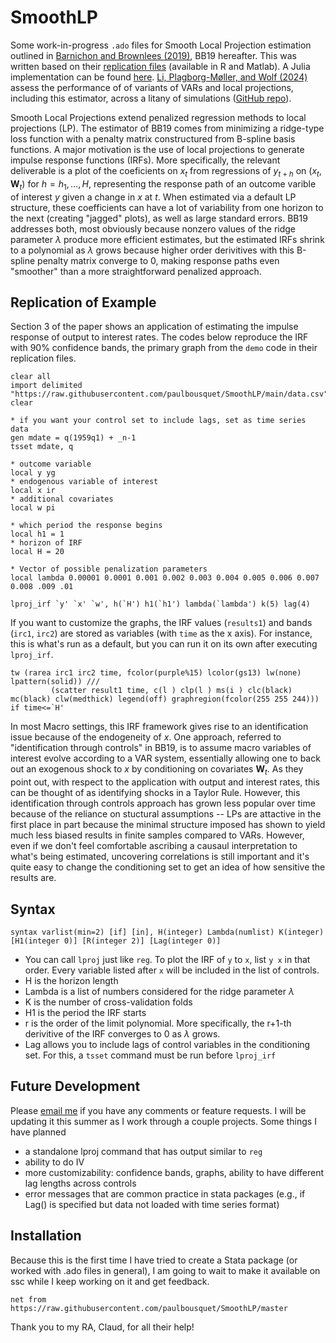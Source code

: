 # SmoothLP

Some work-in-progress `.ado` files for Smooth Local Projection estimation outlined in [Barnichon and Brownlees (2019)](https://www.mitpressjournals.org/doi/abs/10.1162/rest_a_00778), BB19 hereafter. This was written based on their [replication files](https://dataverse.harvard.edu/dataset.xhtml?persistentId=doi:10.7910/DVN/8KQJBJ) (available in R and Matlab). A Julia implementation can be found [here](https://github.com/justinjjlee/SmoothLocalProjections.jl). [Li, Plagborg-Møller, and Wolf (2024)](https://www.sciencedirect.com/science/article/pii/S030440762400068X?via%3Dihub) assess the performance of of variants of VARs and local projections, including this estimator, across a litany of simulations ([GitHub repo](https://github.com/dake-li/lp_var_simul)). 

Smooth Local Projections extend penalized regression methods to local projections (LP). The estimator of BB19 comes from minimizing a ridge-type loss function with a penalty matrix constructured from B-spline basis functions. A major motivation is the use of local projections to generate impulse response functions (IRFs). More specifically, the relevant deliverable is a plot of the coeficients on $x_t$ from regressions of $y_{t+h}$ on $(x_t,\boldsymbol{W}_t)$ for $h=h_1,\dots,H$, representing the response path of an outcome varible of interest $y$ given a change in $x$ at $t$. When estimated via a default LP structure, these coefficients can have a lot of variability from one horizon to the next (creating "jagged" plots), as well as large standard errors. BB19 addresses both, most obviously because nonzero values of the ridge parameter $\lambda$ produce more efficient estimates, but the estimated IRFs shrink to a polynomial as $\lambda$ grows because higher order derivitives with this B-spline penalty matrix converge to 0, making response paths even "smoother" than a more straightforward penalized approach. 

## Replication of Example

Section 3 of the paper shows an application of estimating the impulse response of output to interest rates. The codes below reproduce the IRF with 90% confidence bands, the primary graph from the `demo` code in their replication files. 

```
clear all
import delimited "https://raw.githubusercontent.com/paulbousquet/SmoothLP/main/data.csv", clear

* if you want your control set to include lags, set as time series data
gen mdate = q(1959q1) + _n-1
tsset mdate, q

* outcome variable 
local y yg
* endogenous variable of interest 
local x ir
* additional covariates 
local w pi 

* which period the response begins 
local h1 = 1
* horizon of IRF 
local H = 20

* Vector of possible penalization parameters 
local lambda 0.00001 0.0001 0.001 0.002 0.003 0.004 0.005 0.006 0.007 0.008 .009 .01

lproj_irf `y' `x' `w', h(`H') h1(`h1') lambda(`lambda') k(5) lag(4)

```
If you want to customize the graphs, the IRF values (`results1`) and bands (`irc1`, `irc2`) are stored as variables (with `time` as the x axis). For instance, this is what's run as a default, but you can run it on its own after executing `lproj_irf`. 
```
tw (rarea irc1 irc2 time, fcolor(purple%15) lcolor(gs13) lw(none) lpattern(solid)) ///
         (scatter result1 time, c(l ) clp(l ) ms(i ) clc(black) mc(black) clw(medthick) legend(off) graphregion(fcolor(255 255 244))) if time<=`H'
```

In most Macro settings, this IRF framework gives rise to an identification issue because of the endogeneity of $x$. One approach, referred to "identification through controls" in BB19, is to assume macro variables of interest evolve according to a VAR system, essentially allowing one to back out an exogenous shock to $x$ by conditioning on covariates $\boldsymbol{W}_t$. As they point out, with respect to the application with output and interest rates, this can be thought of as identifying shocks in a Taylor Rule. However, this identification through controls approach has grown less popular over time because of the reliance on stuctural assumptions -- LPs are attactive in the first place in part because the minimal structure imposed has shown to yield much less biased results in finite samples compared to VARs. However, even if we don't feel comfortable ascribing a causaul interpretation to what's being estimated, uncovering correlations is still important and it's quite easy to change the conditioning set to get an idea of how sensitive the results are. 

## Syntax 

```
syntax varlist(min=2) [if] [in], H(integer) Lambda(numlist) K(integer) [H1(integer 0)] [R(integer 2)] [Lag(integer 0)]
```
* You can call `lproj` just like `reg`. To plot the IRF of `y` to `x`, list `y x` in that order. Every variable listed after `x` will be included in the list of controls.
* H is the horizon length
* Lambda is a list of numbers considered for the ridge parameter $\lambda$ 
* K is the number of cross-validation folds
* H1 is the period the IRF starts
* r is the order of the limit polynomial. More specifically, the r+1-th derivitive of the IRF converges to 0 as $\lambda$ grows.
* Lag allows you to include lags of control variables in the conditioning set. For this, a `tsset` command must be run before `lproj_irf`

## Future Development 

Please [email me](mailto:ptb8zf@virginia.edu) if you have any comments or feature requests. I will be updating it this summer as I work through a couple projects. Some things I have planned 

* a standalone lproj command that has output similar to `reg`
* ability to do IV
* more customizability: confidence bands, graphs, ability to have different lag lengths across controls  
* error messages that are common practice in stata packages (e.g., if Lag() is specified but data not loaded with time series format) 
 
 ## Installation

Because this is the first time I have tried to create a Stata package (or worked with .ado files in general), I am going to wait to make it available on ssc while I keep working on it and get feedback. 

 ```
net from https://raw.githubusercontent.com/paulbousquet/SmoothLP/master 
```


Thank you to my RA, Claud, for all their help!

